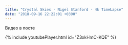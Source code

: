 ```yaml
---
title: "Crystal Skies - Nigel Stanford - 4k TimeLapse"
date: "2018-09-16 22:22:01 +0300"
---
```


Видео в посте

{% include youtubePlayer.html id="Z3xkHmC-KQE" %}

